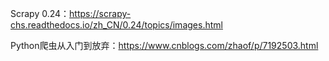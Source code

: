 Scrapy 0.24：https://scrapy-chs.readthedocs.io/zh_CN/0.24/topics/images.html

Python爬虫从入门到放弃：https://www.cnblogs.com/zhaof/p/7192503.html